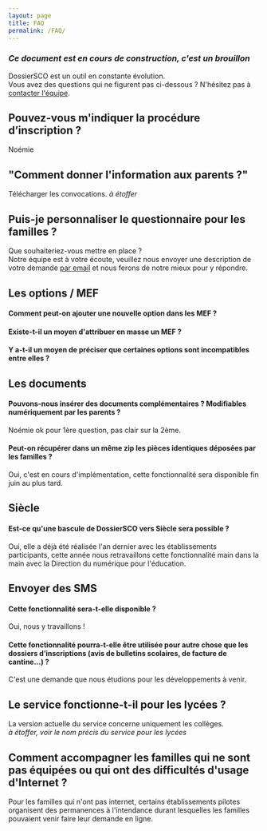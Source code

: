 ```yaml
---
layout: page
title: FAQ
permalink: /FAQ/
---
```


### *Ce document est en cours de construction, c'est un brouillon*

DossierSCO est un outil en constante évolution.  
Vous avez des questions qui ne figurent pas ci-dessous ? N'hésitez pas à [contacter l'équipe](mailto:equipe@dossiersco.fr).

## Pouvez-vous m'indiquer la procédure d’inscription ?
Noémie

## "Comment donner l'information aux parents ?"
Télécharger les convocations. *à étoffer*

## Puis-je personnaliser le questionnaire pour les familles ?
Que souhaiteriez-vous mettre en place ?  
Notre équipe est à votre écoute, veuillez nous envoyer une description de votre demande [par email](mailto:equipe@dossiersco.fr) et nous ferons de notre mieux pour y répondre.  

## Les options / MEF
#### Comment peut-on ajouter une nouvelle option dans les MEF ?

#### Existe-t-il un moyen d'attribuer en masse un MEF ?

#### Y a-t-il un moyen de préciser que certaines options sont incompatibles entre elles ?

## Les documents
#### Pouvons-nous insérer des documents complémentaires ? Modifiables numériquement par les parents ?
Noémie ok pour 1ère question, pas clair sur la 2ème.

#### Peut-on récupérer dans un même zip les pièces identiques déposées par les familles ?
Oui, c'est en cours d'implémentation, cette fonctionnalité sera disponible fin juin au plus tard.

## Siècle
#### Est-ce qu'une bascule de DossierSCO vers Siècle sera possible ?
Oui, elle a déjà été réalisée l'an dernier avec les établissements participants, cette année nous retravaillons cette fonctionnalité main dans la main avec la Direction du numérique pour l'éducation.

## Envoyer des SMS
#### Cette fonctionnalité sera-t-elle disponible ?
Oui, nous y travaillons !  

#### Cette fonctionnalité pourra-t-elle être utilisée pour autre chose que les dossiers d’inscriptions (avis de bulletins scolaires, de facture de cantine…) ?
C'est une demande que nous étudions pour les développements à venir.

## Le service fonctionne-t-il pour les lycées ?
La version actuelle du service concerne uniquement les collèges.  
*à étoffer, voir le nom précis du service pour les lycées*

## Comment accompagner les familles qui ne sont pas équipées ou qui ont des difficultés d'usage d'Internet ?
Pour les familles qui n'ont pas internet, certains établissements pilotes organisent des permanences à l'intendance durant lesquelles les familles pouvaient venir faire leur demande en ligne. 
